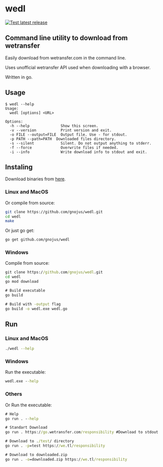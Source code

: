 # wedl

[![Test latest release](https://github.com/gnojus/wedl/actions/workflows/test.yml/badge.svg)](https://github.com/gnojus/wedl/actions/workflows/test.yml)

## Command line utility to download from wetransfer

Easily download from wetransfer.com in the command line.

Uses unofficial wetransfer API used when downloading with a browser.

Written in go.

## Usage

```
$ wedl --help
Usage:
  wedl [options] <URL>

Options:
  -h --help              Show this screen.
  -v --version           Print version and exit.
  -o FILE --output=FILE  Output file. Use - for stdout.
  -p PATH --path=PATH  Downloaded files directory.
  -s --silent            Silent. Do not output anything to stderr.
  -f --force             Overwrite files if needed.
  -i --info              Write download info to stdout and exit.
```

## Instaling

Download binaries from [here](https://github.com/gnojus/wedl/releases).

### Linux and MacOS

Or compile from source:

```bash
git clone https://github.com/gnojus/wedl.git
cd wedl 
make
```

Or just go get:

```bash
go get github.com/gnojus/wedl
```

### Windows

Compile from source:

```cmd
git clone https://github.com/gnojus/wedl.git
cd wedl
go mod download

# Build executable
go build

# Build with -output flag
go build -o wedl.exe wedl.go
```

## Run

### Linux and MacOS

```bash
./wedl --help
```

### Windows

Run the executable:

```cmd
wedl.exe --help
```

### Others

Or Run the executable:

```cmd
# Help
go run . --help

# Standart Download
go run . https://go.wetransfer.com/responsibility #Download to stdout

# Download to ./test/ directory
go run . -p=test https://we.tl/responsibility

# Download to downloaded.zip
go run . -o=downloaded.zip https://we.tl/responsibility

```
